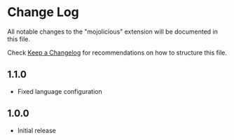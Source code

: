 # Change Log
All notable changes to the "mojolicious" extension will be documented in this file.

Check [Keep a Changelog](http://keepachangelog.com/) for recommendations on how to structure this file.

## 1.1.0
- Fixed language configuration

## 1.0.0
- Initial release
